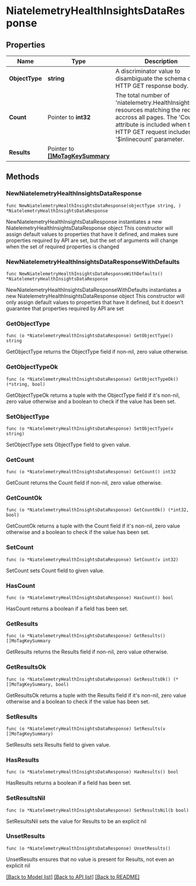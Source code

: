 # NiatelemetryHealthInsightsDataResponse

## Properties

Name | Type | Description | Notes
------------ | ------------- | ------------- | -------------
**ObjectType** | **string** | A discriminator value to disambiguate the schema of a HTTP GET response body. | 
**Count** | Pointer to **int32** | The total number of &#39;niatelemetry.HealthInsightsData&#39; resources matching the request, accross all pages. The &#39;Count&#39; attribute is included when the HTTP GET request includes the &#39;$inlinecount&#39; parameter. | [optional] 
**Results** | Pointer to [**[]MoTagKeySummary**](MoTagKeySummary.md) |  | [optional] 

## Methods

### NewNiatelemetryHealthInsightsDataResponse

`func NewNiatelemetryHealthInsightsDataResponse(objectType string, ) *NiatelemetryHealthInsightsDataResponse`

NewNiatelemetryHealthInsightsDataResponse instantiates a new NiatelemetryHealthInsightsDataResponse object
This constructor will assign default values to properties that have it defined,
and makes sure properties required by API are set, but the set of arguments
will change when the set of required properties is changed

### NewNiatelemetryHealthInsightsDataResponseWithDefaults

`func NewNiatelemetryHealthInsightsDataResponseWithDefaults() *NiatelemetryHealthInsightsDataResponse`

NewNiatelemetryHealthInsightsDataResponseWithDefaults instantiates a new NiatelemetryHealthInsightsDataResponse object
This constructor will only assign default values to properties that have it defined,
but it doesn't guarantee that properties required by API are set

### GetObjectType

`func (o *NiatelemetryHealthInsightsDataResponse) GetObjectType() string`

GetObjectType returns the ObjectType field if non-nil, zero value otherwise.

### GetObjectTypeOk

`func (o *NiatelemetryHealthInsightsDataResponse) GetObjectTypeOk() (*string, bool)`

GetObjectTypeOk returns a tuple with the ObjectType field if it's non-nil, zero value otherwise
and a boolean to check if the value has been set.

### SetObjectType

`func (o *NiatelemetryHealthInsightsDataResponse) SetObjectType(v string)`

SetObjectType sets ObjectType field to given value.


### GetCount

`func (o *NiatelemetryHealthInsightsDataResponse) GetCount() int32`

GetCount returns the Count field if non-nil, zero value otherwise.

### GetCountOk

`func (o *NiatelemetryHealthInsightsDataResponse) GetCountOk() (*int32, bool)`

GetCountOk returns a tuple with the Count field if it's non-nil, zero value otherwise
and a boolean to check if the value has been set.

### SetCount

`func (o *NiatelemetryHealthInsightsDataResponse) SetCount(v int32)`

SetCount sets Count field to given value.

### HasCount

`func (o *NiatelemetryHealthInsightsDataResponse) HasCount() bool`

HasCount returns a boolean if a field has been set.

### GetResults

`func (o *NiatelemetryHealthInsightsDataResponse) GetResults() []MoTagKeySummary`

GetResults returns the Results field if non-nil, zero value otherwise.

### GetResultsOk

`func (o *NiatelemetryHealthInsightsDataResponse) GetResultsOk() (*[]MoTagKeySummary, bool)`

GetResultsOk returns a tuple with the Results field if it's non-nil, zero value otherwise
and a boolean to check if the value has been set.

### SetResults

`func (o *NiatelemetryHealthInsightsDataResponse) SetResults(v []MoTagKeySummary)`

SetResults sets Results field to given value.

### HasResults

`func (o *NiatelemetryHealthInsightsDataResponse) HasResults() bool`

HasResults returns a boolean if a field has been set.

### SetResultsNil

`func (o *NiatelemetryHealthInsightsDataResponse) SetResultsNil(b bool)`

 SetResultsNil sets the value for Results to be an explicit nil

### UnsetResults
`func (o *NiatelemetryHealthInsightsDataResponse) UnsetResults()`

UnsetResults ensures that no value is present for Results, not even an explicit nil

[[Back to Model list]](../README.md#documentation-for-models) [[Back to API list]](../README.md#documentation-for-api-endpoints) [[Back to README]](../README.md)


